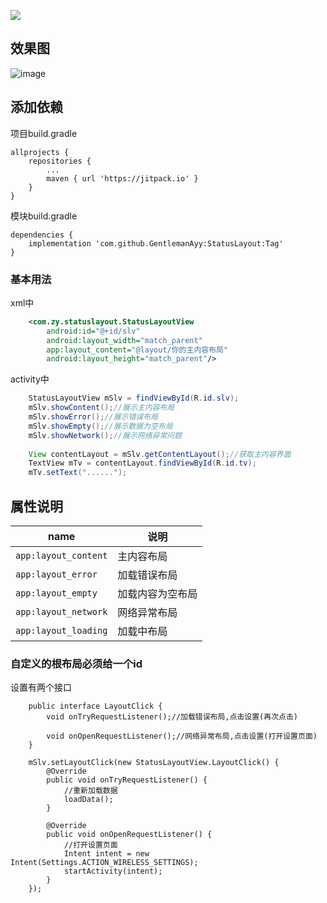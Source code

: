 [![](https://jitpack.io/v/GentlemanAyy/StatusLayout.svg)](https://jitpack.io/#GentlemanAyy/StatusLayout)

## 效果图
![image](https://note.youdao.com/yws/public/resource/3cfc723191eb4e7d662086c52cb04e36/xmlnote/6BCB650544F247B8885FF202E531B4C8/7712)


## 添加依赖

项目build.gradle 
```
allprojects {
	repositories {
		...
		maven { url 'https://jitpack.io' }
	}
}
```

模块build.gradle
```
dependencies {
    implementation 'com.github.GentlemanAyy:StatusLayout:Tag'
}
```
### 基本用法

xml中
```xml
    <com.zy.statuslayout.StatusLayoutView
        android:id="@+id/slv"
        android:layout_width="match_parent"
        app:layout_content="@layout/你的主内容布局"
        android:layout_height="match_parent"/>
```
activity中

```java
    StatusLayoutView mSlv = findViewById(R.id.slv);
    mSlv.showContent();//展示主内容布局
    mSlv.showError();//展示错误布局
    mSlv.showEmpty();//展示数据为空布局
    mSlv.showNetwork();//展示网络异常问题
    
    View contentLayout = mSlv.getContentLayout();//获取主内容界面
    TextView mTv = contentLayout.findViewById(R.id.tv);
    mTv.setText("......");
```

## 属性说明
name | 说明
---|---
``app:layout_content`` | 主内容布局
``app:layout_error``| 加载错误布局
``app:layout_empty``| 加载内容为空布局
``app:layout_network``| 网络异常布局
``app:layout_loading``| 加载中布局
### 自定义的根布局必须给一个id

设置有两个接口

```
    public interface LayoutClick {
        void onTryRequestListener();//加载错误布局,点击设置(再次点击)

        void onOpenRequestListener();//网络异常布局,点击设置(打开设置页面)
    }

    mSlv.setLayoutClick(new StatusLayoutView.LayoutClick() {
        @Override
        public void onTryRequestListener() {
            //重新加载数据
            loadData();
        }

        @Override
        public void onOpenRequestListener() {
            //打开设置页面
            Intent intent = new Intent(Settings.ACTION_WIRELESS_SETTINGS);
            startActivity(intent);
        }
    });
```


